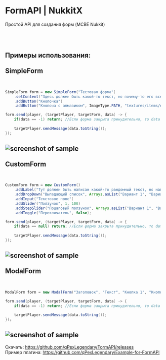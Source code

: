 # FormAPI | NukkitX

Простой API для создания форм (MCBE Nukkit)

<br/><br/>
Примеры использования:
<br/><br/>
SimpleForm
-----------------------------------
<br/>

```java
SimpleForm form = new SimpleForm("Тестовая форма")
    .setContent("Здесь должен быть какой-то текст, но почему-то его все-таки нет.")
    .addButton("Кнопочка")
    .addButton("Кнопоча с алмазиком", ImageType.PATH, "textures/items/diamond");

form.send(player, (targetPlayer, targetForm, data) -> {
    if(data == -1) return; //Если форма закрыта принудительно, то data будет иметь значение -1
    
    targetPlayer.sendMessage(data.toString());
});
```

![screenshot of sample](http://images.vfl.ru/ii/1576485918/351dffe3/28924854.png)
<br/><br/>
CustomForm
-----------------------------------
<br/>

```java
CustomForm form = new CustomForm()
    .addLabel("Тут должен быть написан какой-то рандомный текст, но написано это.")
    .addDropDown("Выпадающий список", Arrays.asList("Вариант 1", "Вариант 2", "Вариант 3"))
    .addInput("Текстовое поле")
    .addSlider("Ползунок", 1, 100)
    .addStepSlider("Пошаговый ползунок", Arrays.asList("Вариант 1", "Вариант 2", "Вариант 3"))
    .addToggle("Переключатель", false);

form.send(player, (targetPlayer, targetForm, data) -> {
    if(data == null) return; //Если форма закрыта принудительно, то data будет иметь значение null
    
    targetPlayer.sendMessage(data.toString());
});
```         

![screenshot of sample](http://images.vfl.ru/ii/1576486356/8c9f89a6/28924955.png)
<br/><br/>
ModalForm
-----------------------------------
<br/>

```java
ModalForm form = new ModalForm("Заголовок", "Текст", "Кнопка 1", "Кнопка 2");

form.send(player, (targetPlayer, targetForm, data) -> {
    if(data == -1) return; //Если форма закрыта принудительно, то data будет иметь значение -1
    
    targetPlayer.sendMessage(data.toString());
});
```
                            
![screenshot of sample](http://images.vfl.ru/ii/1576486613/7c402664/28925022.png)
-----------------------------------
Скачать: https://github.com/qPexLegendary/FormAPI/releases <br>
Пример плагина: https://github.com/qPexLegendary/Example-for-FormAPI
